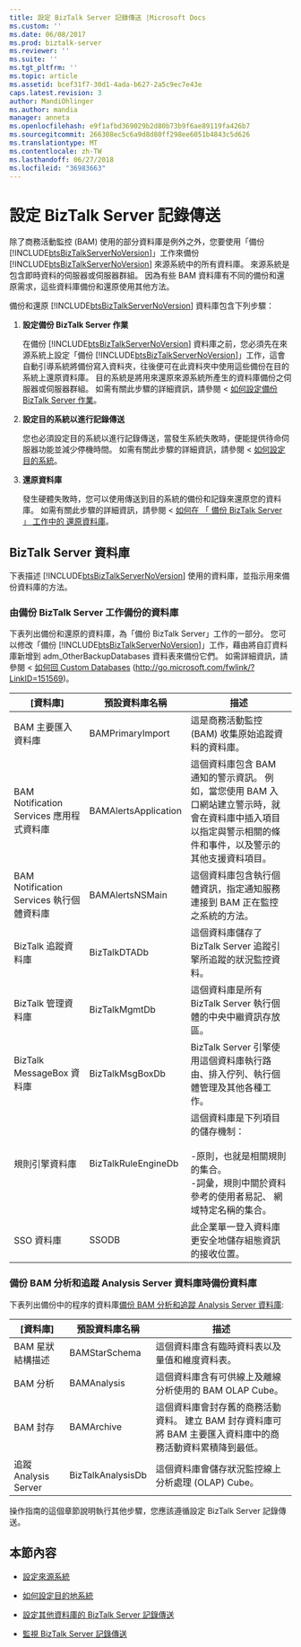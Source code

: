```yaml
---
title: 設定 BizTalk Server 記錄傳送 |Microsoft Docs
ms.custom: ''
ms.date: 06/08/2017
ms.prod: biztalk-server
ms.reviewer: ''
ms.suite: ''
ms.tgt_pltfrm: ''
ms.topic: article
ms.assetid: bcef31f7-30d1-4ada-b627-2a5c9ec7e43e
caps.latest.revision: 3
author: MandiOhlinger
ms.author: mandia
manager: anneta
ms.openlocfilehash: e9f1afbd369029b2d80b73b9f6ae89119fa426b7
ms.sourcegitcommit: 266308ec5c6a9d8d80ff298ee6051b4843c5d626
ms.translationtype: MT
ms.contentlocale: zh-TW
ms.lasthandoff: 06/27/2018
ms.locfileid: "36983663"
---
```

# <a name="configuring-biztalk-server-log-shipping"></a>設定 BizTalk Server 記錄傳送
除了商務活動監控 (BAM) 使用的部分資料庫是例外之外，您要使用「備份 [!INCLUDE[btsBizTalkServerNoVersion](../includes/btsbiztalkservernoversion-md.md)]」工作來備份 [!INCLUDE[btsBizTalkServerNoVersion](../includes/btsbiztalkservernoversion-md.md)] 來源系統中的所有資料庫。 來源系統是包含即時資料的伺服器或伺服器群組。 因為有些 BAM 資料庫有不同的備份和還原需求，這些資料庫備份和還原使用其他方法。  
  
 備份和還原 [!INCLUDE[btsBizTalkServerNoVersion](../includes/btsbiztalkservernoversion-md.md)] 資料庫包含下列步驟：  
  
1. **設定備份 BizTalk Server 作業**  
  
    在備份 [!INCLUDE[btsBizTalkServerNoVersion](../includes/btsbiztalkservernoversion-md.md)] 資料庫之前，您必須先在來源系統上設定「備份 [!INCLUDE[btsBizTalkServerNoVersion](../includes/btsbiztalkservernoversion-md.md)]」工作，這會自動引導系統將備份寫入資料夾，往後便可在此資料夾中使用這些備份在目的系統上還原資料庫。 目的系統是將用來還原來源系統所產生的資料庫備份之伺服器或伺服器群組。 如需有關此步驟的詳細資訊，請參閱 <<c0> [ 如何設定備份 BizTalk Server 作業](../technical-guides/how-to-configure-a-backup-biztalk-server-job.md)。  
  
2. **設定目的系統以進行記錄傳送**  
  
    您也必須設定目的系統以進行記錄傳送，當發生系統失敗時，便能提供待命伺服器功能並減少停機時間。 如需有關此步驟的詳細資訊，請參閱 <<c0> [ 如何設定目的系統](../technical-guides/how-to-configure-the-destination-system.md)。  
  
3. **還原資料庫**  
  
    發生硬體失敗時，您可以使用傳送到目的系統的備份和記錄來還原您的資料庫。 如需有關此步驟的詳細資訊，請參閱 <<c0> [ 如何在 「 備份 BizTalk Server 」 工作中的 還原資料庫](../technical-guides/how-to-restore-databases-in-the-backup-biztalk-server-job.md)。  
  
## <a name="biztalk-server-databases"></a>BizTalk Server 資料庫  
 下表描述 [!INCLUDE[btsBizTalkServerNoVersion](../includes/btsbiztalkservernoversion-md.md)] 使用的資料庫，並指示用來備份資料庫的方法。  
  
### <a name="databases-backed-up-by-the-backup-biztalk-server-job"></a>由備份 BizTalk Server 工作備份的資料庫  
 下表列出備份和還原的資料庫，為「備份 BizTalk Server」工作的一部分。 您可以修改「備份 [!INCLUDE[btsBizTalkServerNoVersion](../includes/btsbiztalkservernoversion-md.md)]」工作，藉由將自訂資料庫新增到 adm_OtherBackupDatabases 資料表來備份它們。 如需詳細資訊，請參閱 <<c0> [ 如何回 Custom Databases](http://go.microsoft.com/fwlink/?LinkID=151569) (<http://go.microsoft.com/fwlink/?LinkID=151569>)。  
  
|[資料庫]|預設資料庫名稱|描述|  
|--------------|---------------------------|-----------------|  
|BAM 主要匯入資料庫|BAMPrimaryImport|這是商務活動監控 (BAM) 收集原始追蹤資料的資料庫。|  
|BAM Notification Services 應用程式資料庫|BAMAlertsApplication|這個資料庫包含 BAM 通知的警示資訊。 例如，當您使用 BAM 入口網站建立警示時，就會在資料庫中插入項目以指定與警示相關的條件和事件，以及警示的其他支援資料項目。|  
|BAM Notification Services 執行個體資料庫|BAMAlertsNSMain|這個資料庫包含執行個體資訊，指定通知服務連接到 BAM 正在監控之系統的方法。|  
|BizTalk 追蹤資料庫|BizTalkDTADb|這個資料庫儲存了 BizTalk Server 追蹤引擎所追蹤的狀況監控資料。|  
|BizTalk 管理資料庫|BizTalkMgmtDb|這個資料庫是所有 BizTalk Server 執行個體的中央中繼資訊存放區。|  
|BizTalk MessageBox 資料庫|BizTalkMsgBoxDb|BizTalk Server 引擎使用這個資料庫執行路由、排入佇列、執行個體管理及其他各種工作。|  
|規則引擎資料庫|BizTalkRuleEngineDb|這個資料庫是下列項目的儲存機制：<br /><br /> -原則，也就是相關規則的集合。<br />-詞彙，規則中關於資料參考的使用者易記、 網域特定名稱的集合。|  
|SSO 資料庫|SSODB|此企業單一登入資料庫更安全地儲存組態資訊的接收位置。|  
  
### <a name="databases-backed-up-when-backing-up-the-bam-analysis-and-tracking-analysis-server-databases"></a>備份 BAM 分析和追蹤 Analysis Server 資料庫時備份資料庫  
 下表列出備份中的程序的資料庫[備份 BAM 分析和追蹤 Analysis Server 資料庫](http://msdn.microsoft.com/library/aa578580\(v=bts.70\).aspx):  
  
|[資料庫]|預設資料庫名稱|描述|  
|--------------|---------------------------|-----------------|  
|BAM 星狀結構描述|BAMStarSchema|這個資料庫含有臨時資料表以及量值和維度資料表。|  
|BAM 分析|BAMAnalysis|這個資料庫含有可供線上及離線分析使用的 BAM OLAP Cube。|  
|BAM 封存|BAMArchive|這個資料庫會封存舊的商務活動資料。 建立 BAM 封存資料庫可將 BAM 主要匯入資料庫中的商務活動資料累積降到最低。|  
|追蹤 Analysis Server|BizTalkAnalysisDb|這個資料庫會儲存狀況監控線上分析處理 (OLAP) Cube。|  
  
 操作指南的這個章節說明執行其他步驟，您應該遵循設定 BizTalk Server 記錄傳送。  
  
## <a name="in-this-section"></a>本節內容  
  
-   [設定來源系統](../technical-guides/configuring-the-source-system.md)  
  
-   [如何設定目的地系統](../technical-guides/how-to-configure-the-destination-system.md)  
  
-   [設定其他資料庫的 BizTalk Server 記錄傳送](../technical-guides/configuring-biztalk-server-log-shipping-for-additional-databases.md)  
  
-   [監視 BizTalk Server 記錄傳送](../technical-guides/monitoring-biztalk-server-log-shipping.md)